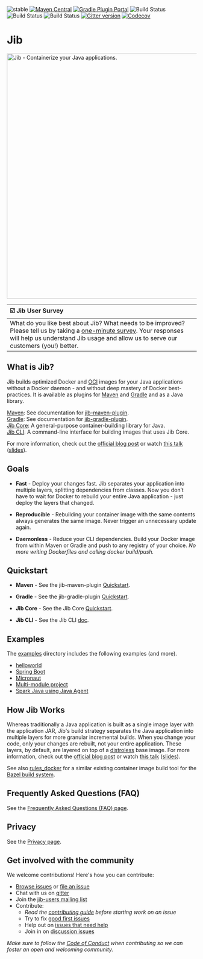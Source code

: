 ![stable](https://img.shields.io/badge/stability-stable-brightgreen.svg)
[![Maven Central](https://img.shields.io/maven-central/v/com.google.cloud.tools/jib-maven-plugin)](https://maven-badges.herokuapp.com/maven-central/com.google.cloud.tools/jib-maven-plugin)
[![Gradle Plugin Portal](https://img.shields.io/maven-metadata/v/https/plugins.gradle.org/m2/com/google/cloud/tools/jib/com.google.cloud.tools.jib.gradle.plugin/maven-metadata.xml.svg?colorB=007ec6&label=gradle)](https://plugins.gradle.org/plugin/com.google.cloud.tools.jib)
![Build Status](https://storage.googleapis.com/cloud-tools-for-java-kokoro-build-badges/jib-ubuntu-master-orb.svg)
![Build Status](https://storage.googleapis.com/cloud-tools-for-java-kokoro-build-badges/jib-windows-master-orb.svg)
![Build Status](https://storage.googleapis.com/cloud-tools-for-java-kokoro-build-badges/jib-macos-master-orb.svg)
[![Gitter version](https://img.shields.io/gitter/room/gitterHQ/gitter.svg)](https://gitter.im/google/jib)
[![Codecov](https://codecov.io/gh/GoogleContainerTools/jib/branch/master/graph/badge.svg)](https://codecov.io/gh/GoogleContainerTools/jib)

# Jib

<image src="https://github.com/GoogleContainerTools/jib/raw/master/logo/jib-build-docker-java-container-image.png" alt="Jib - Containerize your Java applications." width="650px" />


| ☑️  Jib User Survey |
| :----- |
| What do you like best about Jib? What needs to be improved? Please tell us by taking a [one-minute survey](https://forms.gle/YRFeamGj51xmgnx28). Your responses will help us understand Jib usage and allow us to serve our customers (you!) better. |

## What is Jib?

Jib builds optimized Docker and [OCI](https://github.com/opencontainers/image-spec) images for your Java applications without a Docker daemon - and without deep mastery of Docker best-practices. It is available as plugins for [Maven](jib-maven-plugin) and [Gradle](jib-gradle-plugin) and as a Java library.

[Maven](https://maven.apache.org/): See documentation for [jib-maven-plugin](jib-maven-plugin).\
[Gradle](https://gradle.org/): See documentation for [jib-gradle-plugin](jib-gradle-plugin).\
[Jib Core](jib-core): A general-purpose container-building library for Java.\
[Jib CLI](jib-cli): A command-line interface for building images that uses Jib Core.

For more information, check out the [official blog post](https://cloudplatform.googleblog.com/2018/07/introducing-jib-build-java-docker-images-better.html) or watch [this talk](https://www.youtube.com/watch?v=H6gR_Cv4yWI) ([slides](https://speakerdeck.com/coollog/build-containers-faster-with-jib-a-google-image-build-tool-for-java-applications)).

## Goals

* **Fast** - Deploy your changes fast. Jib separates your application into multiple layers, splitting dependencies from classes. Now you don’t have to wait for Docker to rebuild your entire Java application - just deploy the layers that changed.

* **Reproducible** - Rebuilding your container image with the same contents always generates the same image. Never trigger an unnecessary update again.

* **Daemonless** - Reduce your CLI dependencies. Build your Docker image from within Maven or Gradle and push to any registry of your choice. *No more writing Dockerfiles and calling docker build/push.*

## Quickstart

* **Maven** - See the jib-maven-plugin [Quickstart](jib-maven-plugin#quickstart).

* **Gradle** - See the jib-gradle-plugin [Quickstart](jib-gradle-plugin#quickstart).

* **Jib Core** - See the Jib Core [Quickstart](jib-core#adding-jib-core-to-your-build).

* **Jib CLI** - See the Jib CLI [doc](jib-cli).

## Examples

The [examples](examples) directory includes the following examples (and more).
   * [helloworld](examples/helloworld)
   * [Spring Boot](examples/spring-boot)
   * [Micronaut](examples/micronaut)
   * [Multi-module project](examples/multi-module)
   * [Spark Java using Java Agent](examples/java-agent)

## How Jib Works

Whereas traditionally a Java application is built as a single image layer with the application JAR, Jib's build strategy separates the Java application into multiple layers for more granular incremental builds. When you change your code, only your changes are rebuilt, not your entire application. These layers, by default, are layered on top of a [distroless](https://github.com/GoogleCloudPlatform/distroless) base image. For more information, check out the [official blog post](https://cloudplatform.googleblog.com/2018/07/introducing-jib-build-java-docker-images-better.html) or watch [this talk](https://www.youtube.com/watch?v=H6gR_Cv4yWI) ([slides](https://speakerdeck.com/coollog/build-containers-faster-with-jib-a-google-image-build-tool-for-java-applications)).

See also [rules_docker](https://github.com/bazelbuild/rules_docker) for a similar existing container image build tool for the [Bazel build system](https://github.com/bazelbuild/bazel).

## Frequently Asked Questions (FAQ)

See the [Frequently Asked Questions (FAQ) page](docs/faq.md).

## Privacy

See the [Privacy page](docs/privacy.md).

## Get involved with the community

We welcome contributions! Here's how you can contribute:

* [Browse issues](https://github.com/GoogleContainerTools/jib/issues) or [file an issue](https://github.com/GoogleContainerTools/jib/issues/new)
* Chat with us on [gitter](https://gitter.im/google/jib)
* Join the [jib-users mailing list](https://groups.google.com/forum/#!forum/jib-users)
* Contribute:
  * *Read the [contributing guide](https://github.com/GoogleContainerTools/jib/blob/master/CONTRIBUTING.md) before starting work on an issue*
  * Try to fix [good first issues](https://github.com/GoogleContainerTools/jib/labels/kind%2Fgood%20first%20issue)
  * Help out on [issues that need help](https://github.com/GoogleContainerTools/jib/labels/kind%2Fquestion)
  * Join in on [discussion issues](https://github.com/GoogleContainerTools/jib/labels/discuss)
<!--  * Read the [style guide] -->
*Make sure to follow the [Code of Conduct](https://github.com/GoogleContainerTools/jib/blob/master/CODE_OF_CONDUCT.md) when contributing so we can foster an open and welcoming community.*
